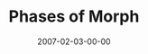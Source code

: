 ---
layout: message
category: message
series: "Morph"
title: "Phases of Morph"
date: 2007-02-03-00-00
message_id: 33
---